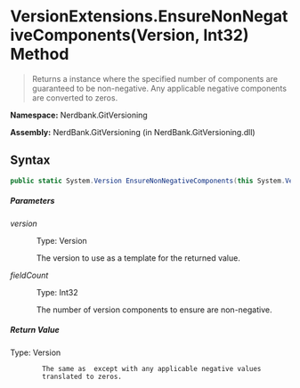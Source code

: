 # VersionExtensions.EnsureNonNegativeComponents(Version, Int32) Method
> Returns a  instance where the specified number of components
            are guaranteed to be non-negative. Any applicable negative components are converted to zeros.

**Namespace:** Nerdbank.GitVersioning

**Assembly:** NerdBank.GitVersioning (in NerdBank.GitVersioning.dll)
## Syntax
~~~~csharp
public static System.Version EnsureNonNegativeComponents(this System.Version version, int fieldCount = 4);
~~~~
##### Parameters
*version*

&nbsp;&nbsp;&nbsp;&nbsp;&nbsp;&nbsp;&nbsp;&nbsp;&nbsp;&nbsp;&nbsp;&nbsp;Type: Version

&nbsp;&nbsp;&nbsp;&nbsp;&nbsp;&nbsp;&nbsp;&nbsp;&nbsp;&nbsp;&nbsp;&nbsp;The version to use as a template for the returned value.


*fieldCount*

&nbsp;&nbsp;&nbsp;&nbsp;&nbsp;&nbsp;&nbsp;&nbsp;&nbsp;&nbsp;&nbsp;&nbsp;Type: Int32

&nbsp;&nbsp;&nbsp;&nbsp;&nbsp;&nbsp;&nbsp;&nbsp;&nbsp;&nbsp;&nbsp;&nbsp;The number of version components to ensure are non-negative.


##### Return Value
Type: Version


            The same as  except with any applicable negative values
            translated to zeros.
            

